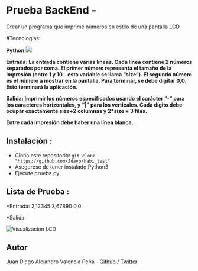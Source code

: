 # Prueba BackEnd - 
Crear un programa que imprime números en estilo de una pantalla LCD

#Tecnologías:

**Python** <img src="https://img.icons8.com/color/48/000000/python.png"/>

**Entrada: La entrada contiene varias líneas. Cada línea contiene 2 números separados por coma. El primer número
representa el tamaño de la impresión (entre 1 y 10 – esta variable se llama “size”). El segundo número es el
número a mostrar en la pantalla. Para terminar, se debe digitar 0,0. Esto terminará la aplicación.**

**Salida: Imprimir los números especificados usando el carácter “-“ para los caracteres horizontales, y “|” para los
verticales. Cada dígito debe ocupar exactamente size+2 columnas y 2*size + 3 filas.**

**Entre cada impresión debe haber una línea blanca.**

## Instalación : 
* Clona este repositorio: `git clone "https://github.com/Jdavp/habi_test"`
* Asegurese de tener instalado Python3
* Ejecute prueba.py


## Lista de Prueba :

*Entrada:
2,12345
3,67890 0,0


*Salida:

![Visualizacion LCD](https://github.com/Jdavp/habi_test/blob/main/lcd.jpeg)



## Autor
Juan Diego Alejandro Valencia Peña - [Github](https://github.com/Jdavp) / [Twitter](https://twitter.com/jdavp)
